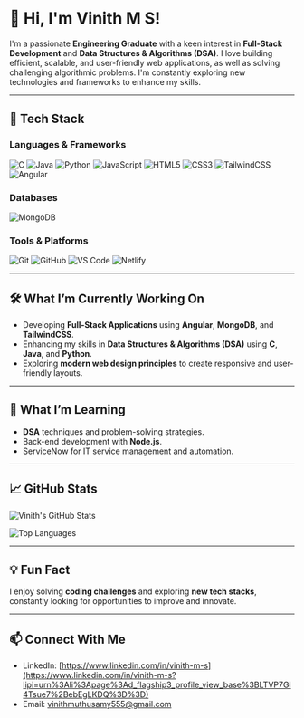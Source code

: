 # 👋 Hi, I'm Vinith M S!

I'm a passionate **Engineering Graduate** with a keen interest in **Full-Stack Development** and **Data Structures & Algorithms (DSA)**. I love building efficient, scalable, and user-friendly web applications, as well as solving challenging algorithmic problems. I'm constantly exploring new technologies and frameworks to enhance my skills.

---

## 🚀 **Tech Stack**

### **Languages & Frameworks**
![C](https://img.shields.io/badge/-C-A8B9CC?style=for-the-badge&logo=c&logoColor=white)
![Java](https://img.shields.io/badge/-Java-007396?style=for-the-badge&logo=java&logoColor=white)
![Python](https://img.shields.io/badge/-Python-3776AB?style=for-the-badge&logo=python&logoColor=white)
![JavaScript](https://img.shields.io/badge/-JavaScript-F7DF1E?style=for-the-badge&logo=javascript&logoColor=black)
![HTML5](https://img.shields.io/badge/-HTML5-E34F26?style=for-the-badge&logo=html5&logoColor=white)
![CSS3](https://img.shields.io/badge/-CSS3-1572B6?style=for-the-badge&logo=css3&logoColor=white)
![TailwindCSS](https://img.shields.io/badge/-TailwindCSS-38B2AC?style=for-the-badge&logo=tailwind-css&logoColor=white)
![Angular](https://img.shields.io/badge/-Angular-DD0031?style=for-the-badge&logo=angular&logoColor=white)

### **Databases**
![MongoDB](https://img.shields.io/badge/-MongoDB-47A248?style=for-the-badge&logo=mongodb&logoColor=white)

### **Tools & Platforms**
![Git](https://img.shields.io/badge/-Git-F05032?style=for-the-badge&logo=git&logoColor=white)
![GitHub](https://img.shields.io/badge/-GitHub-181717?style=for-the-badge&logo=github&logoColor=white)
![VS Code](https://img.shields.io/badge/-VS%20Code-007ACC?style=for-the-badge&logo=visual-studio-code&logoColor=white)
![Netlify](https://img.shields.io/badge/-Netlify-00C7B7?style=for-the-badge&logo=netlify&logoColor=white)

---

## 🛠️ **What I’m Currently Working On**
- Developing **Full-Stack Applications** using **Angular**, **MongoDB**, and **TailwindCSS**.
- Enhancing my skills in **Data Structures & Algorithms (DSA)** using **C**, **Java**, and **Python**.
- Exploring **modern web design principles** to create responsive and user-friendly layouts.

---

## 🌱 **What I’m Learning**
- **DSA** techniques and problem-solving strategies.
- Back-end development with **Node.js**.
- ServiceNow for IT service management and automation.

---

## 📈 **GitHub Stats**
![Vinith's GitHub Stats](https://github-readme-stats.vercel.app/api?username=vinith555&show_icons=true&theme=radical)

![Top Languages](https://github-readme-stats.vercel.app/api/top-langs/?username=vinith555&layout=compact&theme=radical)

---

## 💡 **Fun Fact**
I enjoy solving **coding challenges** and exploring **new tech stacks**, constantly looking for opportunities to improve and innovate.

---

## 📫 **Connect With Me**
- LinkedIn: [https://www.linkedin.com/in/vinith-m-s](https://www.linkedin.com/in/vinith-m-s?lipi=urn%3Ali%3Apage%3Ad_flagship3_profile_view_base%3BLTVP7Gl4Tsue7%2BebEgLKDQ%3D%3D)
- Email: vinithmuthusamy555@gmail.com
